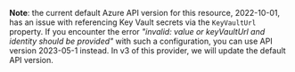 **Note**: the current default Azure API version for this resource, 2022-10-01, has an issue with referencing Key Vault secrets via the `KeyVaultUrl` property. If you encounter the error _"invalid: value or keyVaultUrl and identity should be provided"_ with such a configuration, you can use API version 2023-05-1 instead. In v3 of this provider, we will update the default API version.